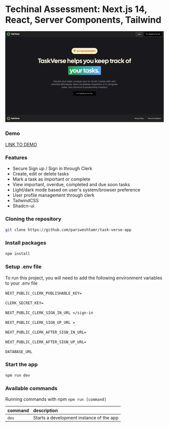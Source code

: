 # Techinal Assessment: Next.js 14, React, Server Components, Tailwind

![App Screenshot](https://github.com/pariweshtamr/task-verse-app/blob/main/public/1.png?raw=true)

### Demo

[LINK TO DEMO](https://task-verse-app.vercel.app/)

### Features

- Secure Sign up / Sign in through Clerk
- Create, edit or delete tasks
- Mark a task as important or complete
- View important, overdue, completed and due soon tasks
- Light/dark mode based on user's system/browser preference
- User profile management through clerk
- TailwindCSS
- Shadcn-ui

### Cloning the repository

```bash
git clone https://github.com/pariweshtamr/task-verse-app
```

### Install packages

```bash
npm install
```

### Setup .env file

To run this project, you will need to add the following environment variables to your .env file

`NEXT_PUBLIC_CLERK_PUBLISHABLE_KEY=`

`CLERK_SECRET_KEY=`

`NEXT_PUBLIC_CLERK_SIGN_IN_URL =/sign-in`

`NEXT_PUBLIC_CLERK_SIGN_UP_URL =`

`NEXT_PUBLIC_CLERK_AFTER_SIGN_IN_URL=`

`NEXT_PUBLIC_CLERK_AFTER_SIGN_UP_URL=`

`DATABASE_URL`

### Start the app

```bash
npm run dev
```

### Available commands

Running commands with npm `npm run [command]`

| command | description                              |
| :------ | :--------------------------------------- |
| `dev`   | Starts a development instance of the app |
